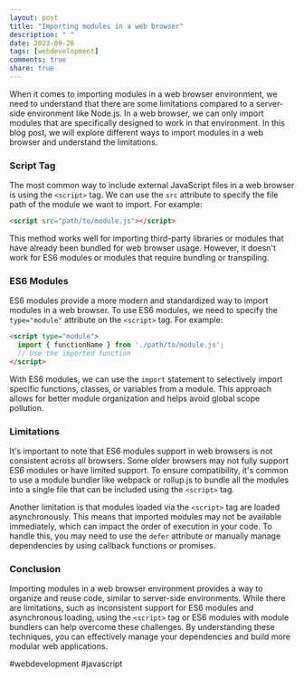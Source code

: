 ```yaml
---
layout: post
title: "Importing modules in a web browser"
description: " "
date: 2023-09-26
tags: [webdevelopment]
comments: true
share: true
---
```


When it comes to importing modules in a web browser environment, we need to understand that there are some limitations compared to a server-side environment like Node.js. In a web browser, we can only import modules that are specifically designed to work in that environment. In this blog post, we will explore different ways to import modules in a web browser and understand the limitations.

### Script Tag

The most common way to include external JavaScript files in a web browser is using the `<script>` tag. We can use the `src` attribute to specify the file path of the module we want to import. For example:

```html
<script src="path/to/module.js"></script>
```

This method works well for importing third-party libraries or modules that have already been bundled for web browser usage. However, it doesn't work for ES6 modules or modules that require bundling or transpiling.

### ES6 Modules

ES6 modules provide a more modern and standardized way to import modules in a web browser. To use ES6 modules, we need to specify the `type="module"` attribute on the `<script>` tag. For example:

```html
<script type="module">
  import { functionName } from './path/to/module.js';
  // Use the imported function
</script>
```

With ES6 modules, we can use the `import` statement to selectively import specific functions, classes, or variables from a module. This approach allows for better module organization and helps avoid global scope pollution.

### Limitations

It's important to note that ES6 modules support in web browsers is not consistent across all browsers. Some older browsers may not fully support ES6 modules or have limited support. To ensure compatibility, it's common to use a module bundler like webpack or rollup.js to bundle all the modules into a single file that can be included using the `<script>` tag.

Another limitation is that modules loaded via the `<script>` tag are loaded asynchronously. This means that imported modules may not be available immediately, which can impact the order of execution in your code. To handle this, you may need to use the `defer` attribute or manually manage dependencies by using callback functions or promises.

### Conclusion

Importing modules in a web browser environment provides a way to organize and reuse code, similar to server-side environments. While there are limitations, such as inconsistent support for ES6 modules and asynchronous loading, using the `<script>` tag or ES6 modules with module bundlers can help overcome these challenges. By understanding these techniques, you can effectively manage your dependencies and build more modular web applications.

#webdevelopment #javascript